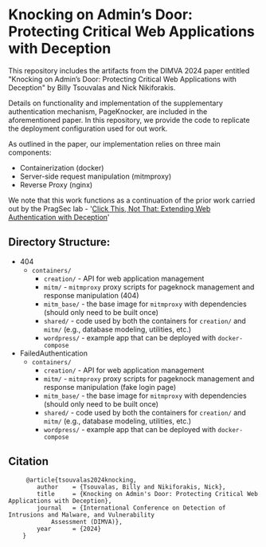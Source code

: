 # Knocking on Admin’s Door: Protecting Critical Web Applications with Deception 

This repository includes the artifacts from the DIMVA 2024 paper entitled "Knocking on Admin’s Door: Protecting Critical Web Applications with Deception" by Billy Tsouvalas and Nick Nikiforakis.

Details on functionality and implementation of the supplementary authentication mechanism, PageKnocker, are included in the aforementioned paper. In this repository, we provide the code to replicate the deployment configuration used for out work.

As outlined in the paper, our implementation relies on three main components:
- Containerization (docker)
- Server-side request manipulation (mitmproxy)
- Reverse Proxy (nginx)

We note that this work functions as a continuation of the prior work carried out by the PragSec lab - '[Click This, Not That: Extending Web Authentication with Deception](https://github.com/BillyPragSec/parallax)'

## Directory Structure:
- 404
  - `containers/`
    - `creation/` - API for web application management
    - `mitm/` - `mitmproxy` proxy scripts for pageknock management and response manipulation (404)
    - `mitm_base/` - the base image for `mitmproxy` with dependencies (should only need to be built once)
    - `shared/` - code used by both the containers for `creation/` and `mitm/` (e.g., database modeling, utilities, etc.)
    - `wordpress/` - example app that can be deployed with `docker-compose`
- FailedAuthentication
  - `containers/`
    - `creation/` - API for web application management
    - `mitm/` - `mitmproxy` proxy scripts for pageknock management and response manipulation (fake login page)
    - `mitm_base/` - the base image for `mitmproxy` with dependencies (should only need to be built once)
    - `shared/` - code used by both the containers for `creation/` and `mitm/` (e.g., database modeling, utilities, etc.)
    - `wordpress/` - example app that can be deployed with `docker-compose`

## Citation
```
     @article{tsouvalas2024knocking,
        author    = {Tsouvalas, Billy and Nikiforakis, Nick},
        title     = {Knocking on Admin's Door: Protecting Critical Web Applications with Deception},
        journal   = {International Conference on Detection of Intrusions and Malware, and Vulnerability
			Assessment (DIMVA)},
        year      = {2024}
    }
```
